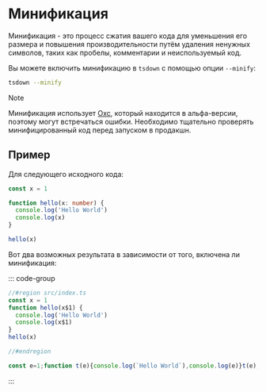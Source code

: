 # Минификация

Минификация - это процесс сжатия вашего кода для уменьшения его размера и повышения производительности путём удаления ненужных символов, таких как пробелы, комментарии и неиспользуемый код.

Вы можете включить минификацию в `tsdown` с помощью опции `--minify`:

```bash
tsdown --minify
```

> [!NOTE]
> Минификация использует [Oxc](https://oxc.rs/docs/contribute/minifier), который находится в альфа-версии, поэтому могут встречаться ошибки. Необходимо тщательно проверять минифицированный код перед запуском в продакшн.

## Пример

Для следующего исходного кода:

```ts [src/index.ts]
const x = 1

function hello(x: number) {
  console.log('Hello World')
  console.log(x)
}

hello(x)
```

Вот два возможных результата в зависимости от того, включена ли минификация:

::: code-group

```js [dist/index.mjs (без --minify)]
//#region src/index.ts
const x = 1
function hello(x$1) {
  console.log('Hello World')
  console.log(x$1)
}
hello(x)

//#endregion
```

<!-- prettier-ignore -->
```js [dist/index.mjs (с --minify)]
const e=1;function t(e){console.log(`Hello World`),console.log(e)}t(e);
```

:::
